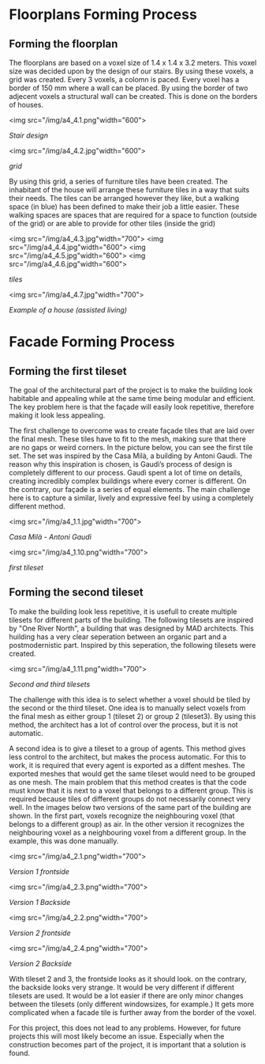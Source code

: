 # Floorplans Forming Process
## Forming the floorplan 
The floorplans are based on a voxel size of 1.4 x 1.4 x 3.2 meters. This voxel size was decided upon by the design of our stairs. By using these voxels, a grid was created. Every 3 voxels, a colomn is paced. Every voxel has a border of 150 mm where a wall can be placed. By using the border of two adjecent voxels a structural wall can be created. This is done on the borders of houses.

<img src="/img/a4_4.1.png"width="600">

*Stair design*

<img src="/img/a4_4.2.jpg"width="600">

*grid*

By using this grid, a series of furniture tiles have been created. The inhabitant of the house will arrange these furniture tiles in a way that suits their needs. The tiles can be arranged however they like, but a walking space (in blue) has been defined to make their job a little easier. These walking spaces are spaces that are required for a space to function (outside of the grid) or are able to provide for other tiles (inside the grid)

<img src="/img/a4_4.3.jpg"width="700">
<img src="/img/a4_4.4.jpg"width="600">
<img src="/img/a4_4.5.jpg"width="600">
<img src="/img/a4_4.6.jpg"width="600">

*tiles*

<img src="/img/a4_4.7.jpg"width="700">

*Example of a house (assisted living)*

# Facade Forming Process

## Forming the first tileset

The goal of the architectural part of the project is to make the building look habitable and appealing while at the same time being modular and efficient. The key problem here is that the façade will easily look repetitive, therefore making it look less appealing.

The first challenge to overcome was to create façade tiles that are laid over the final mesh. These tiles have to fit to the mesh, making sure that there are no gaps or weird corners. In the picture below, you can see the first tile set. The set was inspired by the Casa Milà, a building by Antoni Gaudì. The reason why this inspiration is chosen, is Gaudì’s process of design is completely different to our process. Gaudì spent a lot of time on details, creating incredibly complex buildings where every corner is different. On the contrary, our façade is a series of equal elements. The main challenge here is to capture a similar, lively and expressive feel by using a completely different method.

<img src="/img/a4_1.1.jpg"width="700">

*Casa Milà - Antoni Gaudì*

<img src="/img/a4_1.10.png"width="700">

*first tileset*

## Forming the second tileset

To make the building look less repetitive, it is usefull to create multiple tilesets for different parts of the building. The following tilesets are inspired by "One River North", a building that was designed by MAD architects. This huilding has a very clear seperation between an organic part and a postmodernistic part. Inspired by this seperation, the following tilesets were created.

<img src="/img/a4_1.11.png"width="700">

*Second and third tilesets*

The challenge with this idea is to select whether a voxel should be tiled by the second or the third tileset. One idea is to manually select voxels from the final mesh as either group 1 (tileset 2) or group 2 (tileset3). By using this method, the architect has a lot of control over the process, but it is not automatic.

A second idea is to give a tileset to a group of agents. This method gives less control to the architect, but makes the process automatic. For this to work, it is required that every agent is exported as a diffent meshes. The exported meshes that would get the same tileset would need to be grouped as one mesh. The main problem that this method creates is that the code must know that it is next to a voxel that belongs to a different group. This is required because tiles of different groups do not necessarily connect very well. In the images below two versions of the same part of the building are shown. In the first part, voxels recognize the neighbouring voxel (that belongs to a different group) as air. In the other version it recognizes the neighbouring voxel as a neighbouring voxel from a different group. In the example, this was done manually.

<img src="/img/a4_2.1.png"width="700">

*Version 1 frontside*

<img src="/img/a4_2.3.png"width="700">

*Version 1 Backside*

<img src="/img/a4_2.2.png"width="700">

*Version 2 frontside*

<img src="/img/a4_2.4.png"width="700">

*Version 2 Backside*

With tileset 2 and 3, the frontside looks as it should look. on the contrary, the backside looks very strange. It would be very different if different tilesets are used. It would be a lot easier if there are only minor changes between the tilesets (only different windowsizes, for example.) It gets more complicated when a facade tile is further away from the border of the voxel.

For this project, this does not lead to any problems. However, for future projects this will most likely become an issue. Especially when the construction becomes part of the project, it is important that a solution is found.